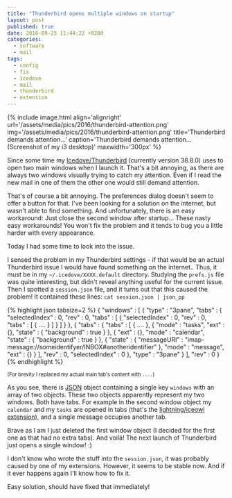```yaml
---
title: "Thunderbird opens multiple windows on startup"
layout: post
published: true
date: 2016-09-25 11:44:22 +0200
categories:
  - software
  - mail
tags:
  - config
  - fix
  - icedove
  - mail
  - thunderbird
  - extension
---
```


{% include image.html align='alignright' url='/assets/media/pics/2016/thunderbird-attention.png' img='/assets/media/pics/2016/thunderbird-attention.png' title='Thunderbird demands attention...' caption='Thunderbird demands attention... (Screenshot of my i3 desktop)' maxwidth='300px' %}

Since some time my [Icedove/Thunderbird](https://en.wikipedia.org/wiki/Mozilla_software_rebranded_by_Debian) (currently version 38.8.0) uses to open two main windows when I launch it.
That's a bit annoying, as there are always two windows visually trying to catch my attention.
Even if I read the new mail in one of them the other one would still demand attention.

That's of course a bit annoying.
The preferences dialog doesn't seem to offer a button for that.
I've been looking for a solution on the internet, but wasn't able to find something.
And unfortunately, there is an easy workaround: Just close the second window after startup...
These nasty easy workarounds!
You won't fix the problem and it tends to bug you a little harder with every appearance.

Today I had some time to look into the issue.


I sensed the problem in my Thunderbird settings - if that would be an actual Thunderbird issue I would have found something on the internet..
Thus, it must be in my `~/.icedove/XXXX.default` directory.
Studying the `prefs.js` file was quite interesting, but didn't reveal anything useful for the current issue.
Then I spotted a `session.json` file, and it turns out that this caused the problem!
It contained these lines: `cat session.json | json_pp`


{% highlight json tabsize=2 %}
{
	"windows" : [
	{
		"type" : "3pane",
		"tabs" : {
			"selectedIndex" : 0,
			"rev" : 0,
			"tabs" : [
			{
				"selectedIndex" : 0,
				"rev" : 0,
				"tabs" : [
				{
					....
				}
				]
			}
			]
		}
	},
	{
		"tabs" : {
			"tabs" : [
			{
				....
			},
			{
				"mode" : "tasks",
				"ext" : {},
				"state" : {
					"background" : true
				}
			},
			{
				"ext" : {},
				"mode" : "calendar",
				"state" : {
					"background" : true
				}
			},
			{
				"state" : {
					"messageURI" : "imap-message://someidentifyer/INBOX#anotheridentifier"
				},
				"mode" : "message",
				"ext" : {}
			}
			],
			"rev" : 0,
			"selectedIndex" : 0
		},
		"type" : "3pane"
	}
	],
	"rev" : 0
}
{% endhighlight %}

<small>(For brevity I replaced my actual main tab's content with `....`)</small>

As you see, there is [JSON](https://en.wikipedia.org/wiki/JSON) object containing a single key `windows` with an array of two objects.
These two objects apparently represent my two windows.
Both have tabs.
For example in the second window object my `calendar` and my `tasks` are opened in tabs (that's the [lightning/iceowl extension](https://en.wikipedia.org/wiki/Lightning_%28software%29)), and a single message occupies another tab.

Brave as I am I just deleted the first window object (I decided for the first one as that had no extra tabs).
And voilà!
The next launch of Thunderbird just opens a single window! :)

I don't know who wrote the stuff into the `session.json`, it was probably caused by one of my extensions.
However, it seems to be stable now.
And if it ever happens again I'll know how to fix it.

Easy solution, should have fixed that immediately!

